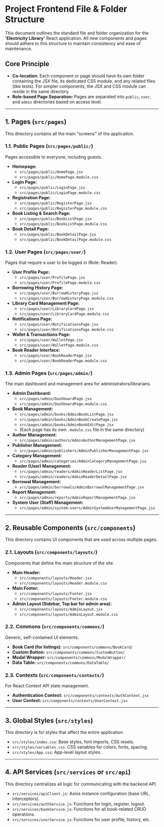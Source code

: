 # Project Frontend File & Folder Structure

This document outlines the standard file and folder organization for the **'Electricity Library'** React application. All new components and pages should adhere to this structure to maintain consistency and ease of maintenance.

## Core Principle

- **Co-location:** Each component or page should have its own folder containing the JSX file, its dedicated CSS module, and any related files (like tests). For simpler components, the JSX and CSS module can reside in the same directory.
- **Role-based Page Separation:** Pages are separated into `public`, `user`, and `admin` directories based on access level.

---

## 1. Pages (`src/pages`)

This directory contains all the main "screens" of the application.

### 1.1. Public Pages (`src/pages/public/`)

Pages accessible to everyone, including guests.

-   **Homepage:**
    -   `src/pages/public/HomePage.jsx`
    -   `src/pages/public/HomePage.module.css`
-   **Login Page:**
    -   `src/pages/public/LoginPage.jsx`
    -   `src/pages/public/LoginPage.module.css`
-   **Registration Page:**
    -   `src/pages/public/RegisterPage.jsx`
    -   `src/pages/public/RegisterPage.module.css`
-   **Book Listing & Search Page:**
    -   `src/pages/public/BookListPage.jsx`
    -   `src/pages/public/BookListPage.module.css`
-   **Book Detail Page:**
    -   `src/pages/public/BookDetailPage.jsx`
    -   `src/pages/public/BookDetailPage.module.css`

### 1.2. User Pages (`src/pages/user/`)

Pages that require a user to be logged in (Role: Reader).

-   **User Profile Page:**
    -   `src/pages/user/ProfilePage.jsx`
    -   `src/pages/user/ProfilePage.module.css`
-   **Borrowing History Page:**
    -   `src/pages/user/BorrowHistoryPage.jsx`
    -   `src/pages/user/BorrowHistoryPage.module.css`
-   **Library Card Management Page:**
    -   `src/pages/user/LibraryCardPage.jsx`
    -   `src/pages/user/LibraryCardPage.module.css`
-   **Notifications Page:**
    -   `src/pages/user/NotificationsPage.jsx`
    -   `src/pages/user/NotificationsPage.module.css`
-   **Wallet & Transactions Page:**
    -   `src/pages/user/WalletPage.jsx`
    -   `src/pages/user/WalletPage.module.css`
-   **Book Reader Interface:**
    -   `src/pages/user/BookReaderPage.jsx`
    -   `src/pages/user/BookReaderPage.module.css`

### 1.3. Admin Pages (`src/pages/admin/`)

The main dashboard and management area for administrators/librarians.

-   **Admin Dashboard:**
    -   `src/pages/admin/DashboardPage.jsx`
    -   `src/pages/admin/DashboardPage.module.css`
-   **Book Management:**
    -   `src/pages/admin/books/AdminBookListPage.jsx`
    -   `src/pages/admin/books/AdminBookCreatePage.jsx`
    -   `src/pages/admin/books/AdminBookEditPage.jsx`
    -   (Each page has its own `.module.css` file in the same directory)
-   **Author Management:**
    -   `src/pages/admin/authors/AdminAuthorManagementPage.jsx`
-   **Publisher Management:**
    -   `src/pages/admin/publishers/AdminPublisherManagementPage.jsx`
-   **Category Management:**
    -   `src/pages/admin/categories/AdminCategoryManagementPage.jsx`
-   **Reader (User) Management:**
    -   `src/pages/admin/readers/AdminReaderListPage.jsx`
    -   `src/pages/admin/readers/AdminReaderDetailPage.jsx`
-   **Borrowal Management:**
    -   `src/pages/admin/borrowals/AdminBorrowalManagementPage.jsx`
-   **Report Management:**
    -   `src/pages/admin/reports/AdminReportManagementPage.jsx`
-   **System User (Staff) Management:**
    -   `src/pages/admin/system-users/AdminSystemUserManagementPage.jsx`

---

## 2. Reusable Components (`src/components`)

This directory contains UI components that are used across multiple pages.

### 2.1. Layouts (`src/components/layouts/`)

Components that define the main structure of the site.

-   **Main Header:**
    -   `src/components/layouts/Header.jsx`
    -   `src/components/layouts/Header.module.css`
-   **Main Footer:**
    -   `src/components/layouts/Footer.jsx`
    -   `src/components/layouts/Footer.module.css`
-   **Admin Layout (Sidebar, Top bar for admin area):**
    -   `src/components/layouts/AdminLayout.jsx`
    -   `src/components/layouts/AdminLayout.module.css`

### 2.2. Commons (`src/components/commons/`)

Generic, self-contained UI elements.

-   **Book Card (for listings):** `src/components/commons/BookCard/`
-   **Custom Button:** `src/components/commons/CustomButton/`
-   **Modal Wrapper:** `src/components/commons/ModalWrapper/`
-   **Data Table:** `src/components/commons/DataTable/`

### 2.3. Contexts (`src/components/contexts/`)

For React Context API state management.

-   **Authentication Context:** `src/components/contexts/AuthContext.jsx`
-   **User Context:** `src/components/contexts/UserContext.jsx`

---

## 3. Global Styles (`src/styles`)

This directory is for styles that affect the entire application.

-   `src/styles/index.css`: Base styles, font imports, CSS resets.
-   `src/styles/variables.css`: CSS variables for colors, fonts, spacing.
-   `src/styles/App.css`: App-level layout styles.

---

## 4. API Services (`src/services` or `src/api`)

This directory centralizes all logic for communicating with the backend API.

-   `src/services/apiClient.js`: Axios instance configuration (base URL, interceptors).
-   `src/services/authService.js`: Functions for login, register, logout.
-   `src/services/bookService.js`: Functions for all book-related CRUD operations.
-   `src/services/userService.js`: Functions for user profile, history, etc.